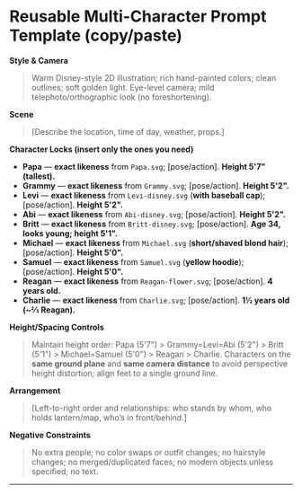 # Reusable Multi-Character Prompt Template (copy/paste)

**Style & Camera**

> Warm Disney-style 2D illustration; rich hand-painted colors; clean outlines; soft golden light. Eye-level camera; mild telephoto/orthographic look (no foreshortening).

**Scene**

> [Describe the location, time of day, weather, props.]

**Character Locks (insert only the ones you need)**

* **Papa** — **exact likeness** from `Papa.svg`; \[pose/action]. **Height 5'7" (tallest).**
* **Grammy** — **exact likeness** from `Grammy.svg`; \[pose/action]. **Height 5'2".**
* **Levi** — **exact likeness** from `Levi-disney.svg` (**with baseball cap**); \[pose/action]. **Height 5'2".**
* **Abi** — **exact likeness** from `Abi-disney.svg`; \[pose/action]. **Height 5'2".**
* **Britt** — **exact likeness** from `Britt-disney.svg`; \[pose/action]. **Age 34, looks young; height 5'1".**
* **Michael** — **exact likeness** from `Michael.svg` (**short/shaved blond hair**); \[pose/action]. **Height 5'0".**
* **Samuel** — **exact likeness** from `Samuel.svg` (**yellow hoodie**); \[pose/action]. **Height 5'0".**
* **Reagan** — **exact likeness** from `Reagan-flower.svg`; \[pose/action]. **4 years old.**
* **Charlie** — **exact likeness** from `Charlie.svg`; \[pose/action]. **1½ years old (\~⅔ Reagan).**

**Height/Spacing Controls**

> Maintain height order: Papa (5'7") > Grammy=Levi=Abi (5'2") > Britt (5'1") > Michael=Samuel (5'0") > Reagan > Charlie.
> Characters on the **same ground plane** and **same camera distance** to avoid perspective height distortion; align feet to a single ground line.

**Arrangement**

> [Left-to-right order and relationships: who stands by whom, who holds lantern/map, who’s in front/behind.]

**Negative Constraints**

> No extra people; no color swaps or outfit changes; no hairstyle changes; no merged/duplicated faces; no modern objects unless specified; no text.

---
